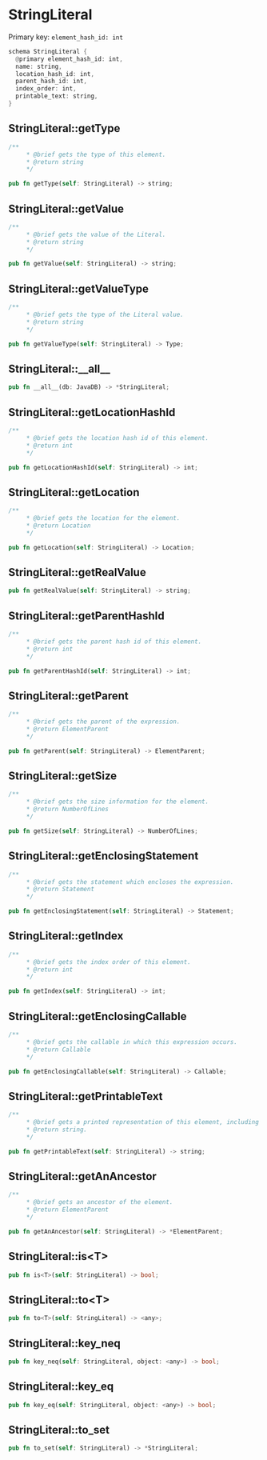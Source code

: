 # StringLiteral

Primary key: `element_hash_id: int`

```rust
schema StringLiteral {
  @primary element_hash_id: int,
  name: string,
  location_hash_id: int,
  parent_hash_id: int,
  index_order: int,
  printable_text: string,
}
```
## StringLiteral::getType

```rust
/**
     * @brief gets the type of this element.
     * @return string
     */
```
```rust
pub fn getType(self: StringLiteral) -> string;
```
## StringLiteral::getValue

```rust
/**
     * @brief gets the value of the Literal.
     * @return string
     */
```
```rust
pub fn getValue(self: StringLiteral) -> string;
```
## StringLiteral::getValueType

```rust
/**
     * @brief gets the type of the Literal value.
     * @return string
     */
```
```rust
pub fn getValueType(self: StringLiteral) -> Type;
```
## StringLiteral::\_\_all\_\_

```rust
pub fn __all__(db: JavaDB) -> *StringLiteral;
```
## StringLiteral::getLocationHashId

```rust
/**
     * @brief gets the location hash id of this element.
     * @return int
     */
```
```rust
pub fn getLocationHashId(self: StringLiteral) -> int;
```
## StringLiteral::getLocation

```rust
/**
     * @brief gets the location for the element.
     * @return Location
     */
```
```rust
pub fn getLocation(self: StringLiteral) -> Location;
```
## StringLiteral::getRealValue

```rust
pub fn getRealValue(self: StringLiteral) -> string;
```
## StringLiteral::getParentHashId

```rust
/**
     * @brief gets the parent hash id of this element.
     * @return int
     */
```
```rust
pub fn getParentHashId(self: StringLiteral) -> int;
```
## StringLiteral::getParent

```rust
/**
     * @brief gets the parent of the expression.
     * @return ElementParent 
     */
```
```rust
pub fn getParent(self: StringLiteral) -> ElementParent;
```
## StringLiteral::getSize

```rust
/**
     * @brief gets the size information for the element.
     * @return NumberOfLines
     */
```
```rust
pub fn getSize(self: StringLiteral) -> NumberOfLines;
```
## StringLiteral::getEnclosingStatement

```rust
/**
     * @brief gets the statement which encloses the expression.
     * @return Statement 
     */
```
```rust
pub fn getEnclosingStatement(self: StringLiteral) -> Statement;
```
## StringLiteral::getIndex

```rust
/**
     * @brief gets the index order of this element.
     * @return int
     */
```
```rust
pub fn getIndex(self: StringLiteral) -> int;
```
## StringLiteral::getEnclosingCallable

```rust
/**
     * @brief gets the callable in which this expression occurs.
     * @return Callable 
     */
```
```rust
pub fn getEnclosingCallable(self: StringLiteral) -> Callable;
```
## StringLiteral::getPrintableText

```rust
/**
     * @brief gets a printed representation of this element, including its structure where applicable.
     * @return string.
     */
```
```rust
pub fn getPrintableText(self: StringLiteral) -> string;
```
## StringLiteral::getAnAncestor

```rust
/**
     * @brief gets an ancestor of the element.
     * @return ElementParent 
     */
```
```rust
pub fn getAnAncestor(self: StringLiteral) -> *ElementParent;
```
## StringLiteral::is\<T\>

```rust
pub fn is<T>(self: StringLiteral) -> bool;
```
## StringLiteral::to\<T\>

```rust
pub fn to<T>(self: StringLiteral) -> <any>;
```
## StringLiteral::key\_neq

```rust
pub fn key_neq(self: StringLiteral, object: <any>) -> bool;
```
## StringLiteral::key\_eq

```rust
pub fn key_eq(self: StringLiteral, object: <any>) -> bool;
```
## StringLiteral::to\_set

```rust
pub fn to_set(self: StringLiteral) -> *StringLiteral;
```
